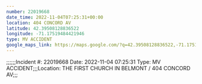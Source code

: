 ```yaml
---
number: 22019668
date_time: 2022-11-04T07:25:31+00:00
location: 404 CONCORD AV
latitude: 42.39508128836522
longitude: -71.17519484421946
type: MV ACCIDENT
google_maps_link: https://maps.google.com/?q=42.39508128836522,-71.17519484421946
---
```


;;;;;;Incident #: 22019668  Date: 2022-11-04 07:25:31   Type: MV ACCIDENT;;;Location: THE FIRST CHURCH IN BELMONT / 404 CONCORD AV;;;
